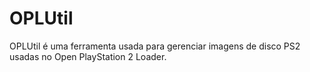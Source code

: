 # OPLUtil
OPLUtil é uma ferramenta usada para gerenciar imagens de disco PS2 usadas no Open PlayStation 2 Loader.
